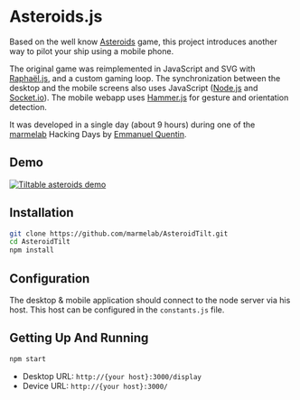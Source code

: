 Asteroids.js
============

Based on the well know [Asteroids](http://en.wikipedia.org/wiki/Asteroids_%28video_game%29) game, this project introduces another way to pilot your ship using a mobile phone.

The original game was reimplemented in JavaScript and SVG with [Raphaël.js](http://raphaeljs.com/), and a custom gaming loop. The synchronization between the desktop and the mobile screens also uses JavaScript ([Node.js](http://nodejs.org/) and [Socket.io](http://socket.io/)). The mobile webapp uses [Hammer.js](http://eightmedia.github.io/hammer.js/) for gesture and orientation detection.

It was developed in a single day (about 9 hours) during one of the [marmelab](http://marmelab.com) Hacking Days by [Emmanuel Quentin](https://github.com/manuquentin).

Demo
----
[![Tiltable asteroids demo](http://marmelab.github.io/Asteroids.js/demo.png)](http://vimeo.com/68195777)

Installation
------------

```sh
git clone https://github.com/marmelab/AsteroidTilt.git
cd AsteroidTilt
npm install
```

Configuration
-------------

The desktop & mobile application should connect to the node server via his host. This host can be configured in the `constants.js` file.

Getting Up And Running
----------------------

```sh
npm start
```

* Desktop URL: `http://{your host}:3000/display`
* Device URL: `http://{your host}:3000/`
